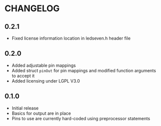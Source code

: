 CHANGELOG
=========
## 0.2.1 ##
* Fixed license information location in ledseven.h header file

## 0.2.0 ##
* Added adjustable pin mappings
* Added struct `pinOut` for pin mappings and modified function arguments to
  accept it
* Added licensing under LGPL V3.0

## 0.1.0 ##
* Initial release
* Basics for output are in place
* Pins to use are currently hard-coded using preprocessor statements
